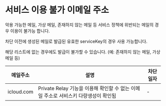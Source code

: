 # 서비스 이용 불가 이메일 주소

악용 가능한 메일, 가상 메일, 존재하지 않는 메일 등 서비스 정책에 위반되는 메일의 경우 이용이 불가능 합니다.

차단 이전에 생성된 메일로 발급된 유효한 serviceKey의 경우 사용 가능합니다.

해당 리스트에 없는 경우에도 발급이 불가할 수 있습니다. (예: 존재하지 않는 메일, 가상메일 등)



|메일주소|설명|차단일자|
|--|--|--|
|icloud.com|Private Relay 기능을 이용해 확인할 수 없는 이메일 주소로 서비스키 다량생성이 확인됨|-|
